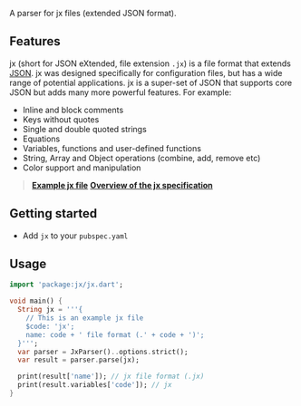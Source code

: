 A parser for jx files (extended JSON format).

## Features

jx (short for JSON eXtended, file extension `.jx`) is a file format that extends [JSON](https://www.json.org/json-en.html). jx was designed specifically for configuration files, but has a wide range of potential applications. jx is a super-set of JSON that supports core JSON but adds many more powerful features. For example:
- Inline and block comments
- Keys without quotes
- Single and double quoted strings
- Equations
- Variables, functions and user-defined functions
- String, Array and Object operations (combine, add, remove etc)
- Color support and manipulation

> **[Example jx file](https://github.com/jx-parser/jx/blob/master/examples/example.jx)**
> **[Overview of the jx specification](https://github.com/jx-parser/jx#readme)**

## Getting started

- Add `jx` to your `pubspec.yaml`

## Usage

```dart
import 'package:jx/jx.dart';

void main() {
  String jx = '''{
    // This is an example jx file
    $code: 'jx';
    name: code + ' file format (.' + code + ')';
  }''';
  var parser = JxParser()..options.strict();
  var result = parser.parse(jx);

  print(result['name']); // jx file format (.jx)
  print(result.variables['code']); // jx
}
```
